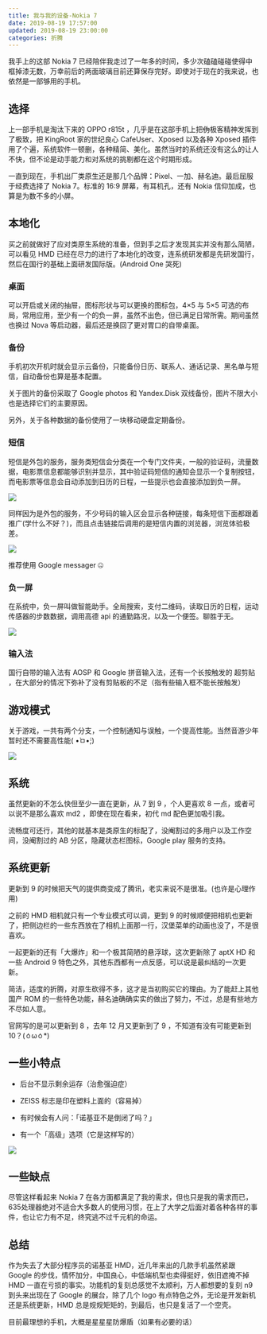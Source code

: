 ```yaml
---
title: 我与我的设备-Nokia 7
date: 2019-08-19 17:57:00
updated: 2019-08-19 23:00:00
categories: 折腾
---
```


我手上的这部 Nokia 7 已经陪伴我走过了一年多的时间，多少次磕磕碰碰使得中框掉漆无数，万幸前后的两面玻璃目前还算保存完好。即使对于现在的我来说，也依然是一部够用的手机。<!--more-->

## 选择

上一部手机是淘汰下来的 OPPO r815t ，几乎是在这部手机上把~~伪~~极客精神发挥到了极致，把 KingRoot 家的世纪良心 CafeUser、Xposed 以及各种 Xposed 插件用了个遍，系统软件一顿删，各种精简、美化。虽然当时的系统还没有这么的让人不快，但不论是动手能力和对系统的挑剔都在这个时期形成。

一直到现在，手机出厂类原生还是那几个品牌：Pixel、一加、赫名迪。最后屈服于经费选择了 Nokia 7。标准的 16:9 屏幕，有耳机孔，还有 Nokia 信仰加成，也算是为数不多的小屏。

## 本地化

买之前就做好了应对类原生系统的准备，但到手之后才发现其实并没有那么简陋，可以看见 HMD 已经在尽力的进行了本地化的改变，连系统研发都是先研发国行，然后在国行的基础上面研发国际版。(Android One 哭死)

### 桌面

可以开启或关闭的抽屉，图标形状与可以更换的图标包，4×5 与 5×5 可选的布局，常用应用，至少有一个的负一屏，虽然不出色，但已满足日常所需。期间虽然也换过 Nova 等启动器，最后还是换回了更对胃口的自带桌面。

### 备份

手机初次开机时就会显示云备份，只能备份日历、联系人、通话记录、黑名单与短信，自动备份也算是基本配置。

关于图片的备份采取了 Google photos 和 Yandex.Disk 双线备份，图片不限大小也是选择它们的主要原因。

另外，关于各种数据的备份使用了一块移动硬盘定期备份。

### 短信

短信是外包的服务，服务类短信会分类在一个专门文件夹，一般的验证码，流量数据，电影票信息都能够识别并显示，其中验证码短信的通知会显示一个复制按钮，而电影票等信息会自动添加到日历的日程，一些提示也会直接添加到负一屏。

![](/images/with-my-nokia-7/sms-feature.webp)

同样因为是外包的服务，不少号码的输入区会显示各种链接，每条短信下面都跟着推广(学什么不好？)，而且点击链接后调用的是短信内置的浏览器，浏览体验极差。

![](/images/with-my-nokia-7/rubbish.webp)

推荐使用 Google messager :zipper_mouth_face:	

### 负一屏

在系统中，负一屏叫做智能助手。全局搜索，支付二维码，读取日历的日程，运动传感器的步数数据，调用高德 api 的通勤路况，以及一个便签。聊胜于无。

![](/images/with-my-nokia-7/-1.webp)

### 输入法

国行自带的输入法有 AOSP 和 Google 拼音输入法，还有一个长按触发的 超剪贴 ，在大部分的情况下弥补了没有剪贴板的不足（指有些输入框不能长按触发）

## 游戏模式

关于游戏，一共有两个分支，一个控制通知与误触，一个提高性能。当然音游少年暂时还不需要高性能( •̀ㅁ•́;)

![](/images/with-my-nokia-7/gamemode.webp)

## 系统

虽然更新的不怎么快但至少一直在更新，从 7 到 9 ，个人更喜欢 8 一点，或者可以说不是那么喜欢 md2 ，即使在现在看来，初代 md 配色更加吸引我。

流畅度可还行，其他的就基本是类原生的标配了，没阉割过的多用户以及工作空间，没阉割过的 AB 分区，隐藏状态栏图标，Google play 服务的支持。

## 系统更新

更新到 9 的时候把天气的提供商变成了腾讯，老实来说不是很准。(也许是心理作用)

之前的 HMD 相机就只有一个专业模式可以调，更到 9 的时候顺便把相机也更新了，把侧边栏的一些东西放在了相机上面那一行，汉堡菜单的动画也没了，不是很喜欢。

一起更新的还有「大爆炸」和一个极其简陋的悬浮球，这次更新除了 aptX HD 和一些 Android 9 特色之外，其他东西都有一点反感，可以说是最纠结的一次更新。

简洁，适度的折腾，对原生砍得不多，这才是当初购买它的理由。为了能赶上其他国产 ROM 的一些特色功能，赫名迪确确实实的做出了努力，不过，总是有些地方不尽如人意。

官网写的是可以更新到 8 ，去年 12 月又更新到了 9 ，不知道有没有可能更新到 10？(ㆁωㆁ*)

## 一些小特点

- 后台不显示剩余运存（治愈强迫症）

- ZEISS 标志是印在塑料上面的（容易掉）

- 有时候会有人问：「诺基亚不是倒闭了吗？」

- 有一个「高级」选项（它是这样写的）

![](/images/with-my-nokia-7/hammer-copy.webp)

## 一些缺点

尽管这样看起来 Nokia 7 在各方面都满足了我的需求，但也只是我的需求而已，635处理器绝对不适合大多数人的使用习惯，在上了大学之后面对着各种各样的事件，也让它力有不足，终究逃不过千元机的命运。

## 总结

作为失去了大部分程序员的诺基亚 HMD，近几年来出的几款手机虽然紧跟 Google 的步伐，情怀加分，中国良心，中低端机型也卖得挺好，依旧遮掩不掉 HMD 一直在亏损的事实。功能机的复刻总感觉不太顺利，万人都想要的复刻 n9 到头来出现在了 Google 的展台，除了几个 logo 有点特色之外，无论是开发新机还是系统更新，HMD 总是规规矩矩的，到最后，也只是复活了一个空壳。

目前最理想的手机，大概是星星星防爆盾（如果有必要的话）